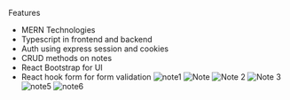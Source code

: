 Features
- MERN Technologies 
- Typescript in frontend and backend
- Auth using express session and cookies
- CRUD methods on notes
- React Bootstrap for UI
- React hook form for form validation
![note1](https://github.com/mohamedkhairy23/note-app/assets/82667987/43d8a362-ea2a-480e-bc40-b1dfc6aa5092)
![Note](https://github.com/mohamedkhairy23/note-app/assets/82667987/54c127ce-c91e-4326-883f-de71cf454346)
![Note 2](https://github.com/mohamedkhairy23/note-app/assets/82667987/a9d07bbe-4c08-4590-b312-cd3c86d4ae51)
![Note 3](https://github.com/mohamedkhairy23/note-app/assets/82667987/fb1708b1-817d-493b-8e25-b2c31754fb33)
![note5](https://github.com/mohamedkhairy23/note-app/assets/82667987/d08fd83b-350e-4997-a7de-df1144fee4c3)
![note6](https://github.com/mohamedkhairy23/note-app/assets/82667987/ce9036de-2aad-4666-8195-d3a9913de0f3)

